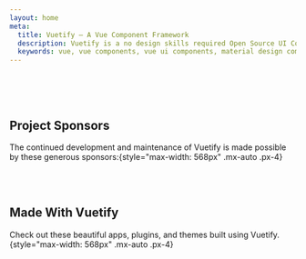 ```yaml
---
layout: home
meta:
  title: Vuetify — A Vue Component Framework
  description: Vuetify is a no design skills required Open Source UI Component Framework for Vue. It provides you with all of the tools necessary to create beautiful content rich web applications.
  keywords: vue, vue components, vue ui components, material design components, vuetify, component framework, component library
---
```

<script setup>
  import HomeActionBtns from '@/components/home/ActionBtns.vue'
  import HomeEntry from '@/components/home/Entry.vue'
  import HomeFeatures from '@/components/home/Features.vue'
  import HomeSpecialSponsor from '@/components/home/SpecialSponsor.vue'
  import HomeSponsors from '@/components/home/Sponsors.vue'
  import MadeWithVuetify from '@/components/doc/MadeWithVuetify.vue'
</script>

<home-entry />

<br>

<home-features />

<br>

<home-special-sponsor />

<br>

## Project Sponsors

The continued development and maintenance of Vuetify is made possible by these generous sponsors:{style="max-width: 568px" .mx-auto .px-4}

<home-sponsors />

<br>

<v-divider max-width="500" class="mx-auto" />

<br>

## Made With Vuetify

Check out these beautiful apps, plugins, and themes built using Vuetify.{style="max-width: 568px" .mx-auto .px-4}

<made-with-vuetify />
